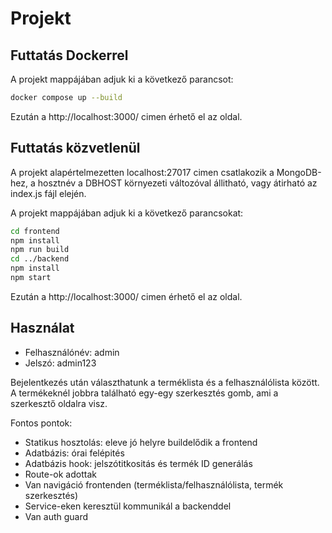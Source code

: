 # Projekt

## Futtatás Dockerrel
A projekt mappájában adjuk ki a következő parancsot:
```bash
docker compose up --build
```
Ezután a http://localhost:3000/ cimen érhető el az oldal.

## Futtatás közvetlenül
A projekt alapértelmezetten localhost:27017 cimen csatlakozik a MongoDB-hez, a hosztnév a DBHOST környezeti változóval állitható, vagy átirható az index.js fájl elején.

A projekt mappájában adjuk ki a következő parancsokat:
```bash
cd frontend
npm install
npm run build
cd ../backend
npm install
npm start
```
Ezután a http://localhost:3000/ cimen érhető el az oldal.

## Használat
* Felhasználónév: admin
* Jelszó: admin123

Bejelentkezés után választhatunk a terméklista és a felhasználólista között. A termékeknél jobbra található egy-egy szerkesztés gomb, ami a szerkesztő oldalra visz.

Fontos pontok:
* Statikus hosztolás: eleve jó helyre buildelődik a frontend
* Adatbázis: órai felépités
* Adatbázis hook: jelszótitkositás és termék ID generálás
* Route-ok adottak
* Van navigáció frontenden (terméklista/felhasználólista, termék szerkesztés)
* Service-eken keresztül kommunikál a backenddel
* Van auth guard
